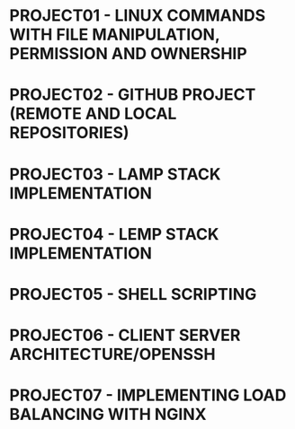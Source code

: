 # **PROJECT01** - LINUX COMMANDS WITH FILE MANIPULATION, PERMISSION AND OWNERSHIP
# **PROJECT02** - GITHUB PROJECT (REMOTE AND LOCAL REPOSITORIES)
# **PROJECT03** - LAMP STACK IMPLEMENTATION
# **PROJECT04** - LEMP STACK IMPLEMENTATION
# **PROJECT05** - SHELL SCRIPTING
# **PROJECT06** - CLIENT SERVER ARCHITECTURE/OPENSSH
# **PROJECT07** - IMPLEMENTING LOAD BALANCING WITH NGINX